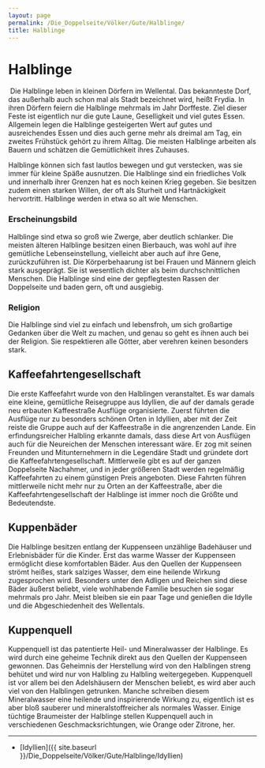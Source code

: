 ```yaml
---
layout: page
permalink: /Die_Doppelseite/Völker/Gute/Halblinge/
title: Halblinge
---
```


# Halblinge

<img alt="" src="{{ site.baseurl }}/assets/images/rassen/nrm/halbling.jpg" />
Die Halblinge leben in kleinen Dörfern im Wellental. Das bekannteste Dorf, das außerhalb auch schon mal als Stadt bezeichnet wird, heißt Frydia. In ihren Dörfern feiern die Halblinge mehrmals im Jahr Dorffeste. Ziel dieser Feste ist eigentlich nur die gute Laune, Geselligkeit und viel gutes Essen. Allgemein legen die Halblinge gesteigerten Wert auf gutes und ausreichendes Essen und dies auch gerne mehr als dreimal am Tag, ein zweites Frühstück gehört zu ihrem Alltag. Die meisten Halblinge arbeiten als Bauern und schätzen die Gemütlichkeit ihres Zuhauses.

Halblinge können sich fast lautlos bewegen und gut verstecken, was sie immer für kleine Späße ausnutzen. Die Halblinge sind ein friedliches Volk und innerhalb ihrer Grenzen hat es noch keinen Krieg gegeben. Sie besitzen zudem einen starken Willen, der oft als Sturheit und Hartnäckigkeit hervortritt. Halblinge werden in etwa so alt wie Menschen.

### Erscheinungsbild

Halblinge sind etwa so groß wie Zwerge, aber deutlich schlanker. Die meisten älteren Halblinge besitzen einen Bierbauch, was wohl auf ihre gemütliche Lebenseinstellung, vielleicht aber auch auf ihre Gene, zurückzuführen ist. Die Körperbehaarung ist bei Frauen und Männern gleich stark ausgeprägt. Sie ist wesentlich dichter als beim durchschnittlichen Menschen. Die Halblinge sind eine der gepflegtesten Rassen der Doppelseite und baden gern, oft und ausgiebig.

### Religion

Die Halblinge sind viel zu einfach und lebensfroh, um sich großartige Gedanken über die Welt zu machen, und genau so geht es ihnen auch bei der Religion. Sie respektieren alle Götter, aber verehren keinen besonders stark.

## Kaffeefahrtengesellschaft

Die erste Kaffeefahrt wurde von den Halblingen veranstaltet. Es war damals eine kleine, gemütliche Reisegruppe aus Idyllien, die auf der damals gerade neu erbauten Kaffeestraße Ausflüge organisierte. Zuerst führten die Ausflüge nur zu besonders schönen Orten in Idyllien, aber mit der Zeit reiste die Gruppe auch auf der Kaffeestraße in die angrenzenden Lande. Ein erfindungsreicher Halbling erkannte damals, dass diese Art von Ausflügen auch für die Neureichen der Menschen interessant wäre. Er zog mit seinen Freunden und Mitunternehmern in die Legendäre Stadt und gründete dort die Kaffeefahrtengesellschaft. Mittlerweile gibt es auf der ganzen Doppelseite Nachahmer, und in jeder größeren Stadt werden regelmäßig Kaffeefahrten zu einem günstigen Preis angeboten. Diese Fahrten führen mittlerweile nicht mehr nur zu Orten an der Kaffeestraße, aber die Kaffeefahrtengesellschaft der Halblinge ist immer noch die Größte und Bedeutendste.

## Kuppenbäder

Die Halblinge besitzen entlang der Kuppenseen unzählige Badehäuser und Erlebnisbäder für die Kinder. Erst das warme Wasser der Kuppenseen ermöglicht diese komfortablen Bäder. Aus den Quellen der Kuppenseen strömt heißes, stark salziges Wasser, dem eine heilende Wirkung zugesprochen wird. Besonders unter den Adligen und Reichen sind diese Bäder äußerst beliebt, viele wohlhabende Familie besuchen sie sogar mehrmals pro Jahr. Meist bleiben sie ein paar Tage und genießen die Idylle und die Abgeschiedenheit des Wellentals.

## Kuppenquell

Kuppenquell ist das patentierte Heil- und Mineralwasser der Halblinge. Es wird durch eine geheime Technik direkt aus den Quellen der Kuppenseen gewonnen. Das Geheimnis der Herstellung wird von den Halblingen streng behütet und wird nur von Halbling zu Halbling weitergegeben. Kuppenquell ist vor allem bei den Adelshäusern der Menschen beliebt, es wird aber auch viel von den Halblingen getrunken. Manche schreiben diesem Mineralwasser eine heilende und inspirierende Wirkung zu, eigentlich ist es aber bloß sauberer und mineralstoffreicher als normales Wasser. Einige tüchtige Braumeister der Halblinge stellen Kuppenquell auch in verschiedenen Geschmacksrichtungen, wie Orange oder Zitrone, her.


***
- [Idyllien]({{ site.baseurl }}/Die_Doppelseite/Völker/Gute/Halblinge/Idyllien)

